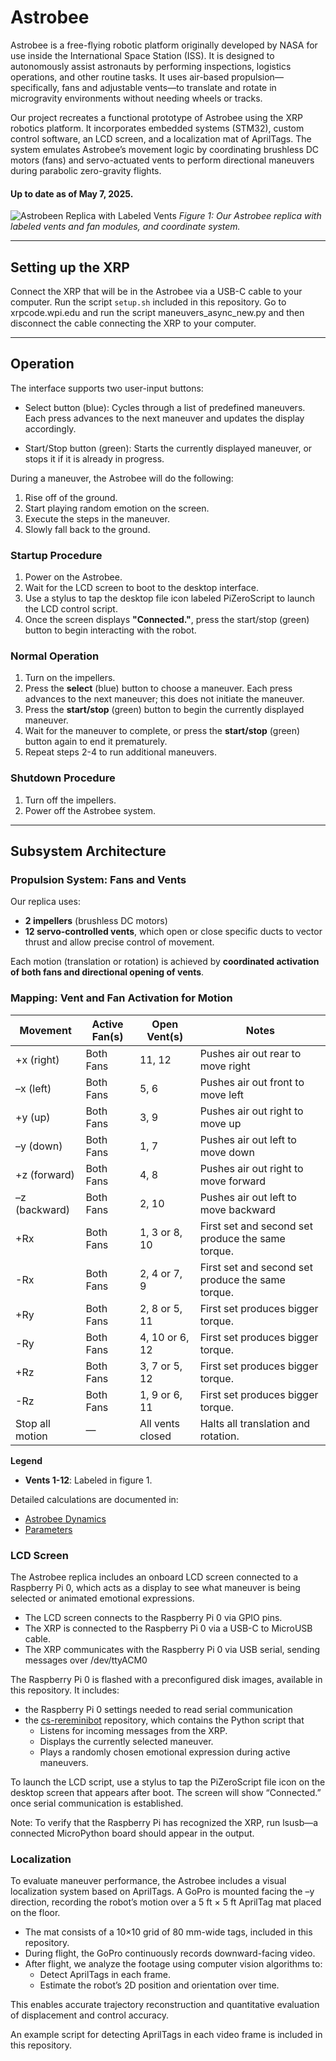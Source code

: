 # Astrobee

Astrobee is a free-flying robotic platform originally developed by NASA for use inside the International Space Station (ISS). It is designed to autonomously assist astronauts by performing inspections, logistics operations, and other routine tasks. It uses air-based propulsion—specifically, fans and adjustable vents—to translate and rotate in microgravity environments without needing wheels or tracks.

Our project recreates a functional prototype of Astrobee using the XRP robotics platform. It incorporates embedded systems (STM32), custom control software, an LCD screen, and a localization mat of AprilTags. The system emulates Astrobee’s movement logic by coordinating brushless DC motors (fans) and servo-actuated vents to perform directional maneuvers during parabolic zero-gravity flights.

#### Up to date as of May 7, 2025.
![Astrobeen Replica with Labeled Vents](https://github.com/user-attachments/assets/233e7bd6-7513-4d07-aba8-a1956a2d583d)
*Figure 1: Our Astrobee replica with labeled vents and fan modules, and coordinate system.*

---

## Setting up the XRP
Connect the XRP that will be in the Astrobee via a USB-C cable to your computer. Run the script `setup.sh` included in this repository. Go to xrpcode.wpi.edu and run the script maneuvers_async_new.py and then disconnect the cable connecting the XRP to your computer.

---

## Operation
The interface supports two user-input buttons:

- Select button (blue): Cycles through a list of predefined maneuvers. Each press advances to the next maneuver and updates the display accordingly.

- Start/Stop button (green): Starts the currently displayed maneuver, or stops it if it is already in progress.

During a maneuver, the Astrobee will do the following:
1. Rise off of the ground.
2. Start playing random emotion on the screen.
3. Execute the steps in the maneuver.
4. Slowly fall back to the ground.

### Startup Procedure
1. Power on the Astrobee.
2. Wait for the LCD screen to boot to the desktop interface.
3. Use a stylus to tap the desktop file icon labeled PiZeroScript to launch the LCD control script.
4. Once the screen displays **"Connected."**, press the start/stop (green) button to begin interacting with the robot. 
   
### Normal Operation
1. Turn on the impellers. 
2. Press the **select** (blue) button to choose a maneuver. Each press advances to the next maneuver; this does not initiate the maneuver.
3. Press the **start/stop** (green) button to begin the currently displayed maneuver.
4. Wait for the maneuver to complete, or press the **start/stop** (green) button again to end it prematurely.
5. Repeat steps 2-4 to run additional maneuvers. 

### Shutdown Procedure
1. Turn off the impellers.
2. Power off the Astrobee system.

---
## Subsystem Architecture

### Propulsion System: Fans and Vents

Our replica uses:

* **2 impellers** (brushless DC motors)
* **12 servo-controlled vents**, which open or close specific ducts to vector thrust and allow precise control of movement.

Each motion (translation or rotation) is achieved by **coordinated activation of both fans and directional opening of vents**.

### Mapping: Vent and Fan Activation for Motion

| **Movement**    | **Active Fan(s)** | **Open Vent(s)** | **Notes**                                         |
| --------------- | ----------------- | ---------------- | --------------------------------------------------|
| +x (right)      | Both Fans         | 11, 12           | Pushes air out rear to move right                 |
| –x (left)       | Both Fans         | 5, 6             | Pushes air out front to move left                 |
| +y (up)         | Both Fans         | 3, 9             | Pushes air out right to move up                   |
| –y (down)       | Both Fans         | 1, 7             | Pushes air out left to move down                  |
| +z (forward)    | Both Fans         | 4, 8             | Pushes air out right to move forward              |
| –z (backward)   | Both Fans         | 2, 10            | Pushes air out left to move backward              |
| +Rx             | Both Fans         | 1, 3  or 8, 10   | First set and second set produce the same torque. |
| -Rx             | Both Fans         | 2, 4  or 7, 9    | First set and second set produce the same torque. |
| +Ry             | Both Fans         | 2, 8  or 5, 11   | First set produces bigger torque.                 |
| -Ry             | Both Fans         | 4, 10 or 6, 12   | First set produces bigger torque.                 |
| +Rz             | Both Fans         | 3, 7  or 5, 12   | First set produces bigger torque.                 |
| -Rz             | Both Fans         | 1, 9  or 6, 11   | First set produces bigger torque.                 |
| Stop all motion | —                 | All vents closed | Halts all translation and rotation.               |

**Legend**
* **Vents 1-12**: Labeled in figure 1.

Detailed calculations are documented in:

- [Astrobee Dynamics](https://humorous-scarer-601.notion.site/Astrobee-Dynamics-1ba5e61c54338086a670dc6c97f83654)
- [Parameters](https://humorous-scarer-601.notion.site/Parameters-1c35e61c5433809589c2e20ca3862add)

### LCD Screen
The Astrobee replica includes an onboard LCD screen connected to a Raspberry Pi 0, which acts as a display to see what maneuver is being selected or animated emotional expressions. 

- The LCD screen connects to the Raspberry Pi 0 via GPIO pins.
- The XRP is connected to the Raspberry Pi 0 via a USB-C to MicroUSB cable.
- The XRP communicates with the Raspberry Pi 0 via USB serial, sending messages over /dev/ttyACM0

The Raspberry Pi 0 is flashed with a preconfigured disk images, available in this repository. It includes:
- the Raspberry Pi 0 settings needed to read serial communication
- the [cs-rereminibot](https://github.com/cornell-cup/cs-rereminibot) repository, which contains the Python script that
   - Listens for incoming messages from the XRP.
   - Displays the currently selected maneuver.
   - Plays a randomly chosen emotional expression during active maneuvers.
     
To launch the LCD script, use a stylus to tap the PiZeroScript file icon on the desktop screen that appears after boot. The screen will show “Connected.” once serial communication is established.

Note: To verify that the Raspberry Pi has recognized the XRP, run lsusb—a connected MicroPython board should appear in the output.

### Localization
To evaluate maneuver performance, the Astrobee includes a visual localization system based on AprilTags. A GoPro is mounted facing the –y direction, recording the robot’s motion over a 5 ft × 5 ft AprilTag mat placed on the floor.

- The mat consists of a 10×10 grid of 80 mm-wide tags, included in this repository.
- During flight, the GoPro continuously records downward-facing video.
- After flight, we analyze the footage using computer vision algorithms to:
  - Detect AprilTags in each frame.
  - Estimate the robot’s 2D position and orientation over time.

This enables accurate trajectory reconstruction and quantitative evaluation of displacement and control accuracy.

An example script for detecting AprilTags in each video frame is included in this repository.

